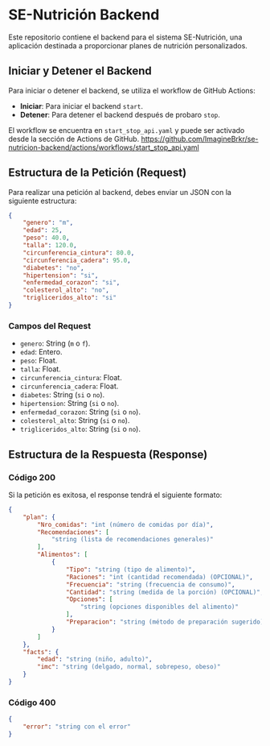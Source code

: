 # SE-Nutrición Backend

Este repositorio contiene el backend para el sistema SE-Nutrición, una aplicación destinada a proporcionar planes de nutrición personalizados.

## Iniciar y Detener el Backend

Para iniciar o detener el backend, se utiliza el workflow de GitHub Actions:

- **Iniciar**: Para iniciar el backend `start`.
- **Detener**: Para detener el backend después de probaro `stop`.

El workflow se encuentra en `start_stop_api.yaml` y puede ser activado desde la sección de Actions de GitHub.
https://github.com/ImagineBrkr/se-nutricion-backend/actions/workflows/start_stop_api.yaml

## Estructura de la Petición (Request)

Para realizar una petición al backend, debes enviar un JSON con la siguiente estructura:

```json
{
    "genero": "m",
    "edad": 25,
    "peso": 40.0,
    "talla": 120.0,
    "circunferencia_cintura": 80.0,
    "circunferencia_cadera": 95.0,
    "diabetes": "no",
    "hipertension": "si",
    "enfermedad_corazon": "si",
    "colesterol_alto": "no",
    "trigliceridos_alto": "si"
}
```

### Campos del Request

- `genero`: String  (`m` o `f`).
- `edad`: Entero.
- `peso`: Float.
- `talla`: Float.
- `circunferencia_cintura`: Float.
- `circunferencia_cadera`: Float.
- `diabetes`: String (`si` o `no`).
- `hipertension`: String (`si` o `no`).
- `enfermedad_corazon`: String (`si` o `no`).
- `colesterol_alto`: String (`si` o `no`).
- `trigliceridos_alto`: String (`si` o `no`).


## Estructura de la Respuesta (Response)

### Código 200

Si la petición es exitosa, el response tendrá el siguiente formato:

```json
{
    "plan": {
        "Nro_comidas": "int (número de comidas por día)",
        "Recomendaciones": [
            "string (lista de recomendaciones generales)"
        ],
        "Alimentos": [
            {
                "Tipo": "string (tipo de alimento)",
                "Raciones": "int (cantidad recomendada) (OPCIONAL)",
                "Frecuencia": "string (frecuencia de consumo)",
                "Cantidad": "string (medida de la porción) (OPCIONAL)",
                "Opciones": [
                    "string (opciones disponibles del alimento)"
                ],
                "Preparacion": "string (método de preparación sugerido) (OPCIONAL)"
            }
        ]
    },
    "facts": {
        "edad": "string (niño, adulto)",
        "imc": "string (delgado, normal, sobrepeso, obeso)"
    }
}
```

### Código 400
```json
{
    "error": "string con el error"
}
```